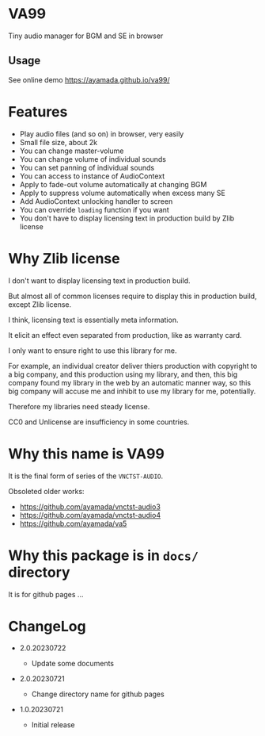 # VA99

Tiny audio manager for BGM and SE in browser


## Usage

See online demo https://ayamada.github.io/va99/


# Features

- Play audio files (and so on) in browser, very easily
- Small file size, about 2k
- You can change master-volume
- You can change volume of individual sounds
- You can set panning of individual sounds
- You can access to instance of AudioContext
- Apply to fade-out volume automatically at changing BGM
- Apply to suppress volume automatically when excess many SE
- Add AudioContext unlocking handler to screen
- You can override `loading` function if you want
- You don't have to display licensing text in production build by Zlib license


# Why Zlib license

I don't want to display licensing text in production build.

But almost all of common licenses require to display this in production build,
except Zlib license.

I think, licensing text is essentially meta information.

It elicit an effect even separated from production, like as warranty card.



I only want to ensure right to use this library for me.

For example,
an individual creator deliver thiers production with copyright to a big company,
and this production using my library, and then,
this big company found my library in the web by an automatic manner way,
so this big company will accuse me and inhibit to use my library for me,
potentially.

Therefore my libraries need steady license.

CC0 and Unlicense are insufficiency in some countries.


# Why this name is VA99

It is the final form of series of the `VNCTST-AUDIO`.

Obsoleted older works:

- https://github.com/ayamada/vnctst-audio3
- https://github.com/ayamada/vnctst-audio4
- https://github.com/ayamada/va5


# Why this package is in `docs/` directory

It is for github pages ...


# ChangeLog

- 2.0.20230722
    - Update some documents

- 2.0.20230721
    - Change directory name for github pages

- 1.0.20230721
    - Initial release

